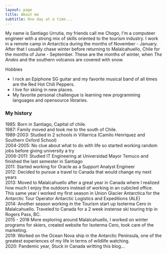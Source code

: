 ```yaml
---
layout: page
title: About me
subtitle: One day at a time...
---
```


My name is Santiago Urrutia, my friends call me _*Chago*_, I'm a computeer engineer with a strong mix of skills oriented to the tourism industry.
I work in a remote camp in Antarctica during the months of November - January. After that I usually chase winter before returning to Malalcahuello, Chile for the months of June - September. These are the months of winter, when _*The Andes*_ and the southern volcanos are covered with snow.

Hobbies
- I rock an Epiphone SG guitar and my favorite musical band of all times are the Red Hot Chili Peppers.
- I live for skiing in new places.
- My favorite personal challengue is learning new programming languages and opensource libraries.  



### My history

1985:       Born in Santiago, Capital of chile.
<br />1987:       Family moved and took me to the south of Chile.
<br />1989-2003:  Studied in 2 schools in Villarrica (Camilo Henriquez and Southern Oxford School)
<br />2004-2005:  No clue about what to do with life so started working random jobs before giving university a try
<br />2006-2011:  Studied IT Engineering at Universidad Mayor Temuco and finished the last semester in Santiago
<br />2011:       Started working for Oracle as a Support Analyst Engineer
<br />2012:       Decided to pursue a travel to Canada that would change my next years
<br />2013:       Moved to Malalcahuello after a great year in Canada where I realized how much I enjoy the outdoors instead of working in an cubicled office. This same year I worked my first season in Union Glacier Antarctica for the Antarctic Tour Operator Antarctic Logistics and Expeditions (ALE)
<br />2014:       Another season working in the Tourism start up Isoterma Cero in Malalcahuello. Traveled to Canada for a 2 week instense ski touring trip in Rogers Pass, BC.
<br />2015 - 2018       More exploring around Malalcahuello, I worked on winter programs for skiers, created website for Isoterma Cero, took care of the marketing.
<br />2019:       Worked on the Ocean Nova ship in the Antarctic Peninsula, one of the greatest experiences of my life in terms of wildlife watching.
<br />2020:       Pandemic year, Stuck in Canada writting this blog...


